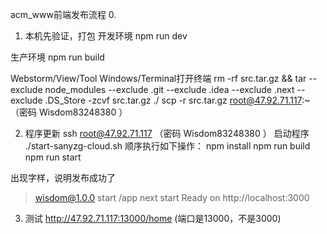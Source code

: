 
acm_www前端发布流程
0.

1. 本机先验证，打包
开发环境
npm run dev

生产环境
npm run build


Webstorm/View/Tool Windows/Terminal打开终端
rm -rf src.tar.gz && tar --exclude node_modules --exclude .git --exclude .idea --exclude .next --exclude .DS_Store -zcvf src.tar.gz ./
scp -r src.tar.gz root@47.92.71.117:~     （密码 Wisdom83248380 ）

2. 程序更新
ssh root@47.92.71.117    （密码 Wisdom83248380 ）
启动程序 ./start-sanyzg-cloud.sh
顺序执行如下操作：
npm install
npm run build
npm run start

出现字样，说明发布成功了
> wisdom@1.0.0 start /app
> next start
> Ready on http://localhost:3000

3. 测试
http://47.92.71.117:13000/home   (端口是13000，不是3000)



